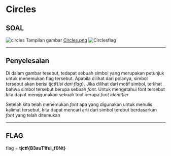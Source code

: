 # Circles

## SOAL
![circles](https://user-images.githubusercontent.com/26424136/83008699-c9f6cd00-a03f-11ea-9560-830c53fb5e56.PNG)
Tampilan gambar [Circles.png](https://static.tjctf.org/f5e809c4c49f2c7d607d77c99f07bbd8e9b46dfbe61779201f5b185ed6642de3_Circles.png)
![Circlesflag](https://user-images.githubusercontent.com/26424136/83008707-ce22ea80-a03f-11ea-88db-9e01dacf3a1f.png)

____________________________________

## Penyelesaian

Di dalam gambar tesebut, tedapat sebuah simbol yang merupakan petunjuk untuk menemukan flag tersebut. Apabila dilihat dari polanya, simbol tersebut akan berisi tjctf{_isi dari flag_}. Jika dilihat dari motif simbol, terlihat bahwa simbol tersebut berupa sebuah _font_. Untuk mengetahui font tersebut kita dapat menggunakan sebuah tool berupa _font identifier_

Setelah kita telah menemukan _font_ apa yang digunakan untuk menulis kalimat tersebut, kita dapat mencari arti dari simbol terebut berdasarkan _font_ yang telah ditemukan

____________________________________

## FLAG
flag = <b>tjctf{B3auT1ful_f0Nt}</b>
